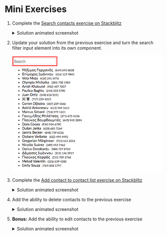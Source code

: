 # Mini Exercises

1. Complete the [Search contacts exercise on Stackblitz](https://stackblitz.com/edit/horizons-inline-map-filter)

    <details><summary>
    Solution animated screenshot
    </summary><p>

    ![](https://horizons-static.s3.amazonaws.com/reactw6d1/react-filtercontact.gif)

    </p></details>

1. Update your solution from the previous exercise and turn the
search filter input element into its own component.

    ![](img/react-searchbox.png)

1. Complete the [Add contact to contact list exercise on Stackblitz](https://stackblitz.com/edit/horizons-inline-map-concat?file=index.js)

    <details><summary>
    Solution animated screenshot
    </summary><p>

    ![](https://horizons-static.s3.amazonaws.com/reactw6d1/react-addcontact.gif)

    </p></details>

1. Add the ability to delete contacts to the previous exercise

    <details><summary>
    Solution animated screenshot
    </summary><p>

    ![](https://horizons-static.s3.amazonaws.com/reactw6d1/react-deletecontact.gif)

    </p></details>

1. **Bonus:** Add the ability to edit contacts to the previous exercise

    <details><summary>
    Solution animated screenshot
    </summary><p>

    ![](https://horizons-static.s3.amazonaws.com/reactw6d1/react-editcontact.gif)
    </p></details>
